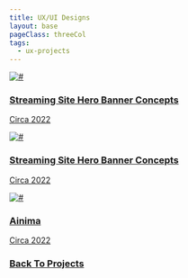 ```yaml
---
title: UX/UI Designs
layout: base
pageClass: threeCol
tags:
  - ux-projects
---
```

<div class="project-container">
<a href="/streaming-hero" class="card-link" >
  <div class="card">
    <img src="/images/streamingcover.jpg" alt="#">
    <div class="card-body" >
<h3> Streaming Site Hero Banner Concepts</h3>
      <p>Circa 2022 </p>
    </div>
  </div>
</a>
<a href="/gohs" class="card-link" >
  <div class="card">
    <img src="/images/gohscover.jpg" alt="#">
    <div class="card-body" >
<h3> Streaming Site Hero Banner Concepts</h3>
      <p>Circa 2022 </p>
    </div>
  </div>
</a>
<a href="/ainima" class="card-link" >
  <div class="card">
    <img src="/images/ainimacover.jpg" alt="#">
    <div class="card-body" >
<h3> Ainima</h3>
      <p>Circa 2022 </p>
    </div>
  </div>
</a>

</div>  <!---ui container end-->

<div class="back-button">
  <h3><a href="/projects">Back To Projects</a></h3>
</div>